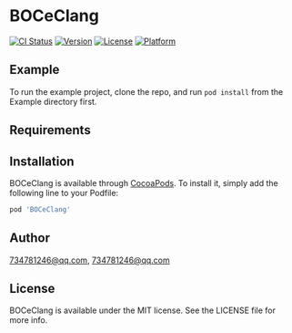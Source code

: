 # BOCeClang

[![CI Status](https://img.shields.io/travis/734781246@qq.com/BOCeClang.svg?style=flat)](https://travis-ci.org/734781246@qq.com/BOCeClang)
[![Version](https://img.shields.io/cocoapods/v/BOCeClang.svg?style=flat)](https://cocoapods.org/pods/BOCeClang)
[![License](https://img.shields.io/cocoapods/l/BOCeClang.svg?style=flat)](https://cocoapods.org/pods/BOCeClang)
[![Platform](https://img.shields.io/cocoapods/p/BOCeClang.svg?style=flat)](https://cocoapods.org/pods/BOCeClang)

## Example

To run the example project, clone the repo, and run `pod install` from the Example directory first.

## Requirements

## Installation

BOCeClang is available through [CocoaPods](https://cocoapods.org). To install
it, simply add the following line to your Podfile:

```ruby
pod 'BOCeClang'
```

## Author

734781246@qq.com, 734781246@qq.com

## License

BOCeClang is available under the MIT license. See the LICENSE file for more info.
